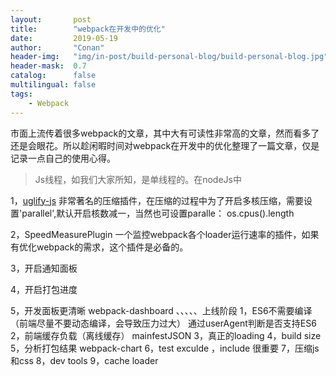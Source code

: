 ```yaml
---
layout:       post
title:        "webpack在开发中的优化"
date:         2019-05-19
author:       "Conan"
header-img:   "img/in-post/build-personal-blog/build-personal-blog.jpg"
header-mask:  0.7
catalog:      false
multilingual: false
tags:
    - Webpack
---
```


市面上流传着很多webpack的文章，其中大有可读性非常高的文章，然而看多了还是会眼花。所以趁闲暇时间对webpack在开发中的优化整理了一篇文章，仅是记录一点自己的使用心得。

>Js线程，如我们大家所知，是单线程的。在nodeJs中

1，[uglify-js](https://www.npmjs.com/package/uglify-js)
非常著名的压缩插件，在压缩的过程中为了开启多核压缩，需要设置'parallel',默认开启核数减一，当然也可设置paralle： os.cpus().length

2，SpeedMeasurePlugin
一个监控webpack各个loader运行速率的插件，如果有优化webpack的需求，这个插件是必备的。

3，开启通知面板

4，开启打包进度

5，开发面板更清晰
webpack-dashboard
、、、、、上线阶段
1，ES6不需要编译（前端尽量不要动态编译，会导致压力过大）
通过userAgent判断是否支持ES6
2，前端缓存负载（离线缓存）
mainfestJSON
3，真正的loading
4，build size
5，分析打包结果 webpack-chart
6，test exculde ，include 很重要
7，压缩js和css
8，dev tools
9，cache loader

